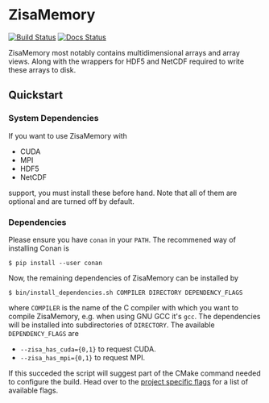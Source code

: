 # ZisaMemory
[![Build Status](https://github.com/1uc/ZisaMemory/actions/workflows/basic_integrity_checks.yml/badge.svg?branch=main)](https://github.com/1uc/ZisaMemory/actions)
[![Docs Status](https://github.com/1uc/ZisaMemory/actions/workflows/publish_docs.yml/badge.svg?branch=main)](https://1uc.github.io/ZisaMemory)

ZisaMemory most notably contains multidimensional arrays and array views. Along
with the wrappers for HDF5 and NetCDF required to write these arrays to disk.

## Quickstart

### System Dependencies
If you want to use ZisaMemory with

  * CUDA
  * MPI
  * HDF5
  * NetCDF

support, you must install these before hand. Note that all of them are optional
and are turned off by default.

### Dependencies
Please ensure you have `conan` in your `PATH`. The recommened way of installing
Conan is

    $ pip install --user conan

Now, the remaining dependencies of ZisaMemory can be installed by

    $ bin/install_dependencies.sh COMPILER DIRECTORY DEPENDENCY_FLAGS

where `COMPILER` is the name of the C compiler with which you want to compile
ZisaMemory, e.g. when using GNU GCC it's `gcc`. The dependencies will be
installed into subdirectories of `DIRECTORY`. The available `DEPENDENCY_FLAGS`
are

  * `--zisa_has_cuda={0,1}` to request CUDA.
  * `--zisa_has_mpi={0,1}` to request MPI.

If this succeded the script will suggest part of the CMake command needed to
configure the build. Head over to the [project specific flags] for a list of
available flags.

[project specific flags]: https://1uc.github.io/ZisaMemory/md_building.html#cmake_flags
